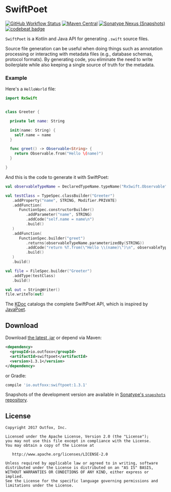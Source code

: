 
SwiftPoet
==========

[![GitHub Workflow Status](https://img.shields.io/github/workflow/status/outfoxx/swiftpoet/Publish)][action]
[![Maven Central](https://img.shields.io/maven-central/v/io.outfoxx/swiftpoet.svg)][dl]
[![Sonatype Nexus (Snapshots)](https://img.shields.io/nexus/s/https/oss.sonatype.org/io.outfoxx/swiftpoet.svg)][snap]
[![codebeat badge](https://codebeat.co/badges/b6f3870d-84b8-4149-9fbd-b328bfb0302b)](https://codebeat.co/projects/github-com-outfoxx-swiftpoet-develop)

`SwiftPoet` is a Kotlin and Java API for generating `.swift` source files.

Source file generation can be useful when doing things such as annotation processing or interacting
with metadata files (e.g., database schemas, protocol formats). By generating code, you eliminate
the need to write boilerplate while also keeping a single source of truth for the metadata.


### Example

Here's a `HelloWorld` file:

```swift
import RxSwift


class Greeter {

  private let name: String

  init(name: String) {
    self.name = name
  }

  func greet() -> Observable<String> {
    return Observable.from("Hello \(name)")
  }

}
```

And this is the code to generate it with SwiftPoet:

```kotlin
val observableTypeName = DeclaredTypeName.typeName("RxSwift.Observable")

val testClass = TypeSpec.classBuilder("Greeter")
   .addProperty("name", STRING, Modifier.PRIVATE)
   .addFunction(
      FunctionSpec.constructorBuilder()
         .addParameter("name", STRING)
         .addCode("self.name = name\n")
         .build()
   )
   .addFunction(
      FunctionSpec.builder("greet")
         .returns(observableTypeName.parameterizedBy(STRING))
         .addCode("return %T.from(\"Hello \\(name)\")\n", observableTypeName)
         .build()
   )
   .build()

val file = FileSpec.builder("Greeter")
   .addType(testClass)
   .build()

val out = StringWriter()
file.writeTo(out)
```

The [KDoc][kdoc] catalogs the complete SwiftPoet API, which is inspired by [JavaPoet][javapoet].


Download
--------

Download [the latest .jar][dl] or depend via Maven:

```xml
<dependency>
  <groupId>io.outfoxx</groupId>
  <artifactId>swiftpoet</artifactId>
  <version>1.3.1</version>
</dependency>
```

or Gradle:

```groovy
compile 'io.outfoxx:swiftpoet:1.3.1'
```

Snapshots of the development version are available in [Sonatype's `snapshots` repository][snap].


License
-------

    Copyright 2017 Outfox, Inc.

    Licensed under the Apache License, Version 2.0 (the "License");
    you may not use this file except in compliance with the License.
    You may obtain a copy of the License at

       http://www.apache.org/licenses/LICENSE-2.0

    Unless required by applicable law or agreed to in writing, software
    distributed under the License is distributed on an "AS IS" BASIS,
    WITHOUT WARRANTIES OR CONDITIONS OF ANY KIND, either express or implied.
    See the License for the specific language governing permissions and
    limitations under the License.


 [action]: https://github.com/outfoxx/swiftpoet/actions?query=branch%3Adevelop
 [dl]: https://search.maven.org/remote_content?g=io.outfoxx&a=swiftpoet&v=LATEST
 [snap]: https://oss.sonatype.org/content/repositories/snapshots/io/outfoxx/swiftpoet/
 [kdoc]: https://outfoxx.github.io/swiftpoet//swiftpoet/io.outfoxx.swiftpoet/
 [javapoet]: https://github.com/square/javapoet/
